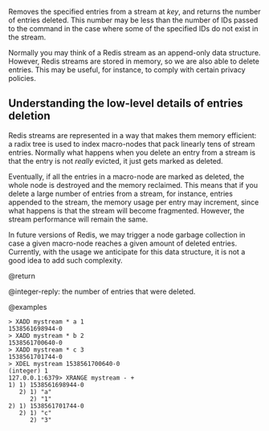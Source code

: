 Removes the specified entries from a stream at _key_, and returns the number of entries deleted.
This number may be less than the number of IDs passed to the command in the case where some of the specified IDs do not exist in the stream.

Normally you may think of a Redis stream as an append-only data structure.
However, Redis streams are stored in memory, so we are also able to delete entries.
This may be useful, for instance, to comply with certain privacy policies.

## Understanding the low-level details of entries deletion

Redis streams are represented in a way that makes them memory efficient: a radix tree is used to index macro-nodes that pack linearly tens of stream entries.
Normally what happens when you delete an entry from a stream is that the entry is not *really* evicted, it just gets marked as deleted.

Eventually, if all the entries in a macro-node are marked as deleted, the whole node is destroyed and the memory reclaimed.
This means that if you delete a large number of entries from a stream, for instance, entries appended to the stream, the memory usage per entry may increment, since what happens is that the stream will become fragmented.
However, the stream performance will remain the same.

In future versions of Redis, we may trigger a node garbage collection in case a given macro-node reaches a given amount of deleted entries.
Currently, with the usage we anticipate for this data structure, it is not a good idea to add such complexity.

@return

@integer-reply: the number of entries that were deleted.

@examples

```
> XADD mystream * a 1
1538561698944-0
> XADD mystream * b 2
1538561700640-0
> XADD mystream * c 3
1538561701744-0
> XDEL mystream 1538561700640-0
(integer) 1
127.0.0.1:6379> XRANGE mystream - +
1) 1) 1538561698944-0
   2) 1) "a"
      2) "1"
2) 1) 1538561701744-0
   2) 1) "c"
      2) "3"
```
